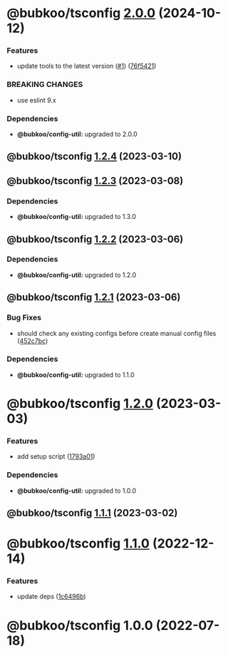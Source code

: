 # @bubkoo/tsconfig [2.0.0](https://github.com/bubkoo/configs/compare/@bubkoo/tsconfig@1.2.4...@bubkoo/tsconfig@2.0.0) (2024-10-12)


### Features

* update tools to the latest version ([#1](https://github.com/bubkoo/configs/issues/1)) ([76f5421](https://github.com/bubkoo/configs/commit/76f542161e064ff8ef8edbfc5edbb81c35774663))


### BREAKING CHANGES

* use eslint 9.x





### Dependencies

* **@bubkoo/config-util:** upgraded to 2.0.0

## @bubkoo/tsconfig [1.2.4](https://github.com/bubkoo/configs/compare/@bubkoo/tsconfig@1.2.3...@bubkoo/tsconfig@1.2.4) (2023-03-10)

## @bubkoo/tsconfig [1.2.3](https://github.com/bubkoo/configs/compare/@bubkoo/tsconfig@1.2.2...@bubkoo/tsconfig@1.2.3) (2023-03-08)





### Dependencies

* **@bubkoo/config-util:** upgraded to 1.3.0

## @bubkoo/tsconfig [1.2.2](https://github.com/bubkoo/configs/compare/@bubkoo/tsconfig@1.2.1...@bubkoo/tsconfig@1.2.2) (2023-03-06)





### Dependencies

* **@bubkoo/config-util:** upgraded to 1.2.0

## @bubkoo/tsconfig [1.2.1](https://github.com/bubkoo/configs/compare/@bubkoo/tsconfig@1.2.0...@bubkoo/tsconfig@1.2.1) (2023-03-06)


### Bug Fixes

* should check any existing configs before create manual config files ([452c7bc](https://github.com/bubkoo/configs/commit/452c7bcbba7489a22cbfb099200aa3afea808213))





### Dependencies

* **@bubkoo/config-util:** upgraded to 1.1.0

# @bubkoo/tsconfig [1.2.0](https://github.com/bubkoo/configs/compare/@bubkoo/tsconfig@1.1.1...@bubkoo/tsconfig@1.2.0) (2023-03-03)


### Features

* add setup script ([1793a01](https://github.com/bubkoo/configs/commit/1793a011116b68250b262ab9ffa679b03c0aabcd))





### Dependencies

* **@bubkoo/config-util:** upgraded to 1.0.0

## @bubkoo/tsconfig [1.1.1](https://github.com/bubkoo/configs/compare/@bubkoo/tsconfig@1.1.0...@bubkoo/tsconfig@1.1.1) (2023-03-02)

# @bubkoo/tsconfig [1.1.0](https://github.com/bubkoo/configs/compare/@bubkoo/tsconfig@1.0.0...@bubkoo/tsconfig@1.1.0) (2022-12-14)


### Features

* update deps ([1c6496b](https://github.com/bubkoo/configs/commit/1c6496b5683e138e66529a7e51f7b4cd788676b8))

# @bubkoo/tsconfig 1.0.0 (2022-07-18)
